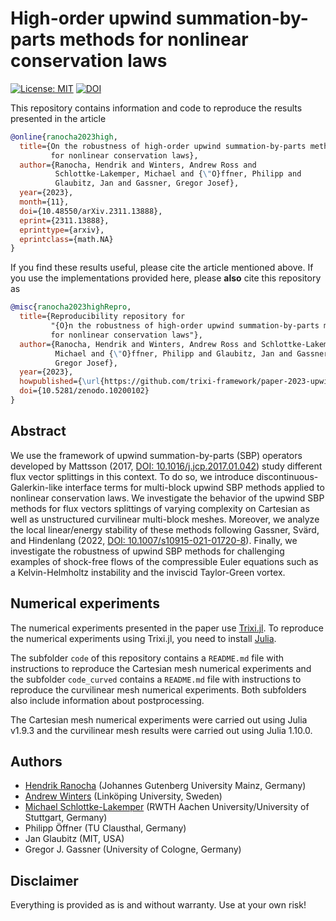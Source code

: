 # High-order upwind summation-by-parts methods for nonlinear conservation laws

[![License: MIT](https://img.shields.io/badge/License-MIT-success.svg)](https://opensource.org/licenses/MIT)
[![DOI](https://zenodo.org/badge/DOI/10.5281/zenodo.10200102.svg)](https://doi.org/10.5281/zenodo.10200102)

This repository contains information and code to reproduce the results presented in the
article
```bibtex
@online{ranocha2023high,
  title={On the robustness of high-order upwind summation-by-parts methods
         for nonlinear conservation laws},
  author={Ranocha, Hendrik and Winters, Andrew Ross and
          Schlottke-Lakemper, Michael and {\"O}ffner, Philipp and
          Glaubitz, Jan and Gassner, Gregor Josef},
  year={2023},
  month={11},
  doi={10.48550/arXiv.2311.13888},
  eprint={2311.13888},
  eprinttype={arxiv},
  eprintclass={math.NA}
}
```

If you find these results useful, please cite the article mentioned above. If you
use the implementations provided here, please **also** cite this repository as
```bibtex
@misc{ranocha2023highRepro,
  title={Reproducibility repository for
         "{O}n the robustness of high-order upwind summation-by-parts methods
         for nonlinear conservation laws"},
  author={Ranocha, Hendrik and Winters, Andrew Ross and Schlottke-Lakemper,
          Michael and {\"O}ffner, Philipp and Glaubitz, Jan and Gassner,
          Gregor Josef},
  year={2023},
  howpublished={\url{https://github.com/trixi-framework/paper-2023-upwind}},
  doi={10.5281/zenodo.10200102}
}
```


## Abstract

We use the framework of upwind summation-by-parts (SBP) operators developed
by Mattsson (2017, [DOI: 10.1016/j.jcp.2017.01.042](https://doi.org/10.1016/j.jcp.2017.01.042))
study different flux vector splittings in this context. To do so, we
introduce discontinuous-Galerkin-like interface terms for multi-block upwind
SBP methods applied to nonlinear conservation laws.
We investigate the behavior of the upwind SBP methods for flux vectors splittings
of varying complexity on Cartesian as well as unstructured curvilinear multi-block meshes.
Moreover, we analyze the local linear/energy stability of these methods following
Gassner, Svärd, and Hindenlang (2022, [DOI: 10.1007/s10915-021-01720-8](https://doi.org/10.1007/s10915-021-01720-8)).
Finally, we investigate the robustness of upwind SBP methods for challenging
examples of shock-free flows of the compressible Euler equations such as
a Kelvin-Helmholtz instability and the inviscid Taylor-Green vortex.


## Numerical experiments

The numerical experiments presented in the paper use
[Trixi.jl](https://github.com/trixi-framework/Trixi.jl).
To reproduce the numerical experiments using Trixi.jl, you need to install
[Julia](https://julialang.org/).

The subfolder `code` of this repository contains a `README.md` file with
instructions to reproduce the Cartesian mesh numerical experiments and
the subfolder `code_curved` contains a `README.md` file with instructions
to reproduce the curvilinear mesh numerical experiments.
Both subfolders also include information about postprocessing.

The Cartesian mesh numerical experiments were carried out using Julia v1.9.3
and the curvilinear mesh results were carried out using Julia 1.10.0.


## Authors

- [Hendrik Ranocha](https://ranocha.de) (Johannes Gutenberg University Mainz, Germany)
- [Andrew Winters](https://liu.se/en/employee/andwi94) (Linköping University, Sweden)
- [Michael Schlottke-Lakemper](https://lakemper.eu) (RWTH Aachen University/University of Stuttgart, Germany)
- Philipp Öffner (TU Clausthal, Germany)
- Jan Glaubitz (MIT, USA)
- Gregor J. Gassner (University of Cologne, Germany)


## Disclaimer

Everything is provided as is and without warranty. Use at your own risk!
